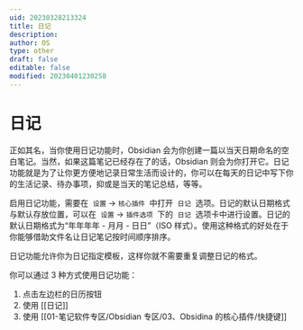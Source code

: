 ```yaml
---
uid: 20230328213324
title: 日记
description: 
author: OS
type: other
draft: false
editable: false
modified: 20230401230258
---
```


# 日记

正如其名，当你使用日记功能时，Obsidian 会为你创建一篇以当天日期命名的空白笔记。当然，如果这篇笔记已经存在了的话，Obsidian 则会为你打开它。日记功能就是为了让你更方便地记录日常生活而设计的，你可以在每天的日记中写下你的生活记录、待办事项，抑或是当天的笔记总结，等等。

启用日记功能，需要在  `设置` -> `核心插件`  中打开  `日记`  选项。日记的默认日期格式与默认存放位置，可以在  `设置` -> `插件选项`  下的  `日记`  选项卡中进行设置。日记的默认日期格式为“年年年年 - 月月 - 日日”（ISO 样式）。使用这种格式的好处在于你能够借助文件名让日记笔记按时间顺序排序。

日记功能允许你为日记指定模板，这样你就不需要重复调整日记的格式。

你可以通过 3 种方式使用日记功能：

1. 点击左边栏的日历按钮
2. 使用 [[日记]]
3. 使用 [[01-笔记软件专区/Obsidian 专区/03、Obsidina 的核心插件/快捷键]]
